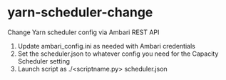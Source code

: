 # yarn-scheduler-change
Change Yarn scheduler config via Ambari REST API

1) Update ambari_config.ini as needed with Ambari credentials
2) Set the scheduler.json to whatever config you need for the Capacity Scheduler setting
3) Launch script as ./<scriptname.py> scheduler.json
